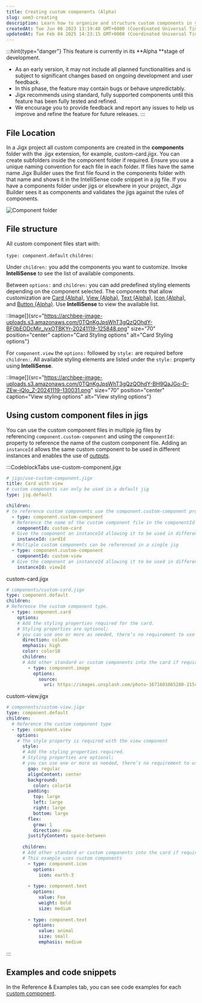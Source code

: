 ```yaml
---
title: Creating custom components (Alpha)
slug: uem3-creating
description: Learn how to organize and structure custom components in your Jigx project with these comprehensive guidelines. Discover how to create and add components, utilize predefined styling elements, and reference custom components in Jig files. Find out how to e
createdAt: Tue Jun 06 2023 13:19:48 GMT+0000 (Coordinated Universal Time)
updatedAt: Tue Feb 04 2025 14:23:15 GMT+0000 (Coordinated Universal Time)
---
```


:::hint{type="danger"}
This feature is currently in its **Alpha **stage of development.

- As an early version, it may not include all planned functionalities and is subject to significant changes based on ongoing development and user feedback.
- In this phase, the feature may contain bugs or behave unpredictably.
- Jigx recommends using standard, fully supported components until this feature has been fully tested and refined.
- We encourage you to provide feedback and report any issues to help us improve and refine the feature for future releases.
:::

## File Location

In a Jigx project all custom components are created in the **components** folder with the .jigx extension,  for example, custom-card.jigx. You can create subfolders inside the component folder if required. Ensure you use a unique naming convention for each file in each folder. If files have the same name Jigx Builder uses the first file found in the components folder with that name and shows it in the IntelliSense code snippet in a jig file. If you have a components folder under jigs or elsewhere in your project, Jigx Builder sees it as components and validates the jigs against the rules of components.

![Component folder](https://archbee-image-uploads.s3.amazonaws.com/0TQnKgJpsWhT3gQzQOhdY-_OYOwk6ShiIrcLFqDCZu9-20241119-124255.png "Component folder")

## File structure

All custom component files start with:

`type: component.default`
`children:`

Under `children:` you add the components you want to customize. Invoke **IntelliSense** to see the list of available components.

Between `options:` and `children:` you can add predefined styling elements depending on the component selected. The components that allow customization are [Card (Alpha)](), [View (Alpha)](), [Text (Alpha)](), [Icon (Alpha)](), and [Button (Alpha)](). Use **IntelliSense** to view the available list.

::Image[]{src="https://archbee-image-uploads.s3.amazonaws.com/0TQnKgJpsWhT3gQzQOhdY-BF0bEODcMir_ivxOTBKYr-20241119-125848.png" size="70" position="center" caption="Card Styling options" alt="Card Styling options"}

For `component.view` the `options:` followed by `style:` are required before `children:`. All available styling elements are listed under the `style:` property using **IntelliSense**.

::Image[]{src="https://archbee-image-uploads.s3.amazonaws.com/0TQnKgJpsWhT3gQzQOhdY-BH9QaJGo-D-ZEw-iQIo_Z-20241119-130031.png" size="70" position="center" caption="View styling options" alt="View styling options"}

## Using custom component files in jigs

You can use the custom component files in multiple jig files by referencing `component.custom-component` and using the `componentId:` property to reference the name of the custom component file. Adding an `instanceId` allows the same custom component to be used in different instances and enables the use of [outputs](<./Inputs _ outputs _Alpha_.md>).

:::CodeblockTabs
use-custom-component.jigx

```yaml
# jigs/use-custom-component.jigx
title: Card with view
# custom components can only be used in a default jig
type: jig.default

children:
# to reference custom components use the component.custom-component property
  - type: component.custom-component
  # Reference the name of the custom component file in the componentId property
    componentId: custom-card
  # Give the component an instanceId allowing it to be used in different instances 
    instanceId: cardId
  # Multiple custom components can be referenced in a single jig  
  - type: component.custom-component
    componentId: custom-view   
  # Give the component an instanceId allowing it to be used in different instances  
    instanceId: viewId     
```

custom-card.jigx

```yaml
# components/custom-card.jigx
type: component.default
children:
# Reference the custom component type.
  - type: component.card
    options:
    # Add the styling properties required for the card. 
    # Styling properties are optional; 
    # you can use one or more as needed, there’s no requirement to use them all.
      direction: column
      emphasis: high
      color: color10
      children:
      # Add other standard or custom components into the card if required.
        - type: component.image
          options:
            source:
              uri: https://images.unsplash.com/photo-1671601065280-215ca5072af9?ixlib=rb-4.0.3&ixid=M3wxMjA3fDB8MHxwaG90by1wYWdlfHx8fGVufDB8fHx8fA%3D%3D&auto=format&fit=crop&w=1364&q=80
```

custom-view\.jigx

```yaml
# components/custom-view.jigx
type: component.default
children:
  # Reference the custom component type
  - type: component.view
    options:
    # The style property is required with the view component
      style:
      # Add the styling properties required. 
      # Styling properties are optional; 
      # you can use one or more as needed, there’s no requirement to use them all.
        gap: regular
        alignContent: center
        background:
          color: color14
        padding: 
          top: large
          left: large
          right: large
          bottom: large
        flex: 
          grow: 1
          direction: row
        justifyContent: space-between
        
      children:
      # Add other standard or custom components into the card if required.
      # This example uses custom components
        - type: component.icon
          options:
            icon: earth-3
        
        - type: component.text
          options:
            value: Fox
            weight: bold
            size: medium   
         
        - type: component.text
          options:
            value: animal
            size: small
            emphasis: medium
```
:::

## Examples and code snippets

In the Reference & Examples tab, you can see code examples for each [custom component]().
